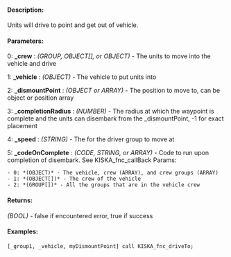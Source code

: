 #### Description:
Units will drive to point and get out of vehicle.

#### Parameters:
0: **_crew** : *(GROUP, OBJECT[], or OBJECT)* - The units to move into the vehicle and drive

1: **_vehicle** : *(OBJECT)* - The vehicle to put units into

2: **_dismountPoint** : *(OBJECT or ARRAY)* - The position to move to, can be object or position array

3: **_completionRadius** : *(NUMBER)* - The radius at which the waypoint is complete and the units can disembark from the _dismountPoint, -1 for exact placement

4: **_speed** : *(STRING)* - The for the driver group to move at

5: **_codeOnComplete** : *(CODE, STRING, or ARRAY)* - Code to run upon completion of disembark. See KISKA_fnc_callBack
Params:

    - 0: *(OBJECT)* - The vehicle, crew (ARRAY), and crew groups (ARRAY)
    - 1: *(OBJECT[])* - The crew of the vehicle
    - 2: *(GROUP[])* - All the groups that are in the vehicle crew

#### Returns:
*(BOOL)* - false if encountered error, true if success

#### Examples:
```sqf
[_group1, _vehicle, myDismountPoint] call KISKA_fnc_driveTo;
```

